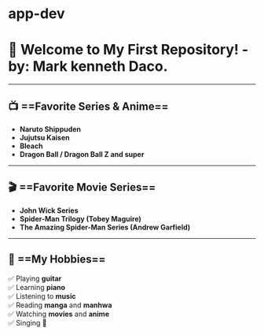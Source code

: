 # app-dev

# 🌟 Welcome to My First Repository! - by: Mark kenneth Daco.

---

## 📺 ==Favorite Series & Anime==

- **Naruto Shippuden** 
- **Jujutsu Kaisen** 
- **Bleach** 
- **Dragon Ball / Dragon Ball Z and super** 

---

## 🎬 ==Favorite Movie Series==

- **John Wick Series**  
- **Spider-Man Trilogy (Tobey Maguire)**  
- **The Amazing Spider-Man Series (Andrew Garfield)**  
  

---

## 🎵 ==My Hobbies==

✅ Playing **guitar**  
✅ Learning **piano**  
✅ Listening to **music**  
✅ Reading **manga** and **manhwa**  
✅ Watching **movies** and **anime**  
✅ Singing 🎤  
